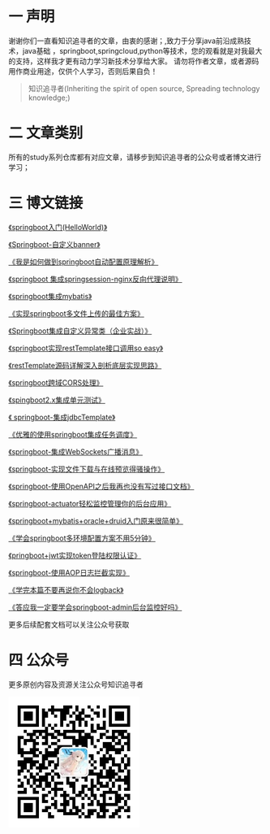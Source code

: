
#  一 声明

谢谢你们一直看知识追寻者的文章，由衷的感谢；,致力于分享java前沿成熟技术，java基础
，springboot,springcloud,python等技术，您的观看就是对我最大的支持，这样我才更有动力学习新技术分享给大家。
请勿将作者文章，或者源码用作商业用途，仅供个人学习，否则后果自负！

> 知识追寻者(Inheriting the spirit of open source, Spreading technology knowledge;)

# 二 文章类别
所有的study系列仓库都有对应文章，请移步到知识追寻者的公众号或者博文进行学习；

# 三 博文链接

[《springboot入门(HelloWorld)》](http://mp.weixin.qq.com/s?__biz=MjM5Mzc4MDQ3OA==&mid=2247483925&idx=1&sn=9cc3ad2a17f10b94a44debca4b7c0abc&chksm=a690858491e70c928daa1a6ca6ac56d59410646d7df7cc8e066f2b8c567d15bdc5727e4d79e2&scene=21#wechat_redirect)

[《Springboot-自定义banner》]()

[《我是如何做到springboot自动配置原理解析》](http://mp.weixin.qq.com/s?__biz=MjM5Mzc4MDQ3OA==&mid=2247484189&idx=1&sn=214b700e1b8b42cf1d31f924234fb337&chksm=a690848c91e70d9a7bc47b582d9d915ad898fcc100dcd4d156096f64705d03a05547a601e75b&scene=21#wechat_redirect)

[《springboot 集成springsession-nginx反向代理说明》](https://blog.csdn.net/youku1327/article/details/101158924)

[《springboot集成mybatis》](http://mp.weixin.qq.com/s?__biz=MjM5Mzc4MDQ3OA==&mid=2247483747&idx=1&sn=25fffa64369d3ebaecf6a978a65f7a37&chksm=a69086f291e70fe4166b5ae02acaa27850696318a7edf98e7b4273b3479ee5771b6281746b98&scene=21#wechat_redirect)

[《实现springboot多文件上传的最佳方案》](http://mp.weixin.qq.com/s?__biz=MjM5Mzc4MDQ3OA==&mid=2247483875&idx=1&sn=e4f49d2c1a33e3b202800a24f141d1c0&chksm=a690867291e70f6417df586ea9bc81da3ea49ad13c42f8c630ec65b9d9299011280f5e5cf80f&scene=21#wechat_redirect)

[《Springboot集成自定义异常类（企业实战）》](http://mp.weixin.qq.com/s?__biz=MjM5Mzc4MDQ3OA==&mid=2247483900&idx=1&sn=c54d8029a3a8d50b85e1d9bc78a5c5a3&chksm=a690866d91e70f7b61c1a3822d39c36287d8d9a3739c13097b71a53311e4ff5141c671348b81&scene=21#wechat_redirect)

[《springboot实现restTemplate接口调用so easy》](http://mp.weixin.qq.com/s?__biz=MjM5Mzc4MDQ3OA==&mid=2247483947&idx=1&sn=2e17cc849e3c2d82a793e2b4e8ebab5b&chksm=a69085ba91e70cacdcb6a32ffc635845cb227db8c9dd00d7f4c12bf724a27e0762a63f551553&scene=21#wechat_redirect)

[《restTemplate源码详解深入剖析底层实现思路》](http://mp.weixin.qq.com/s?__biz=MjM5Mzc4MDQ3OA==&mid=2247483936&idx=1&sn=fb95dc807317aa134ddbb02e31c78838&chksm=a69085b191e70ca7a6bc43ff16986c58cc994c4ddd4806462856fdf98c4fa5a11101097a526f&scene=21#wechat_redirect)

[《springboot跨域CORS处理》](http://mp.weixin.qq.com/s?__biz=MjM5Mzc4MDQ3OA==&mid=2247483960&idx=1&sn=e363b646d1ce50c9b02f177f5f08e59d&chksm=a69085a991e70cbfdfb6ff5d56351116a63724472434c90e3c6b1266b8a7387813d7310c8e92&scene=21#wechat_redirect)

[《spingboot2.x集成单元测试》](http://mp.weixin.qq.com/s?__biz=MjM5Mzc4MDQ3OA==&mid=2247483965&idx=1&sn=3b3ac35c31899778209c04502a4deccb&chksm=a69085ac91e70cbaa9cf229c47f26cf9621bf08b072979d895c79b86e02ae281c841e27b611f&scene=21#wechat_redirect)

[《 springboot-集成jdbcTemplate》](http://mp.weixin.qq.com/s?__biz=MjM5Mzc4MDQ3OA==&mid=2247484039&idx=1&sn=c0aec6c4975b5c8847193183808a4d05&chksm=a690851691e70c00a1e60b1fca3e3b773d75f173111ebf47ce2ef995d0a3bc90bc54dc86ce43&scene=21#wechat_redirect)

[《优雅的使用springboot集成任务调度》](http://mp.weixin.qq.com/s?__biz=MjM5Mzc4MDQ3OA==&mid=2247484115&idx=1&sn=13a490d7bf1b5d429f389efd4e3461b8&chksm=a690854291e70c54ba8a904e8fadd386f0e44c6c4bc44e2adf43f146bd5abb296855f36768ff&scene=21#wechat_redirect)

[《springboot-集成WebSockets广播消息》](http://mp.weixin.qq.com/s?__biz=MjM5Mzc4MDQ3OA==&mid=2247484129&idx=1&sn=d5862c7e1eb9cb759017c9c11f60f2cc&chksm=a690857091e70c662474c55c322d043a138dc43ba6bf1e4f1fa4c7c7f32de584612551146d8e&scene=21#wechat_redirect)

[《springboot-实现文件下载与在线预览得骚操作》](http://mp.weixin.qq.com/s?__biz=MjM5Mzc4MDQ3OA==&mid=2247484185&idx=1&sn=6e383fce3aca7ae7a743f7d995ed90ff&chksm=a690848891e70d9e130b8795f56d58bd10316b3a810c83609797b5cd5566453c34336aba9e37&scene=21#wechat_redirect)

[《springboot-使用OpenAPI之后我再也没有写过接口文档》](http://mp.weixin.qq.com/s?__biz=MjM5Mzc4MDQ3OA==&mid=2247484280&idx=1&sn=3c98850de816f090fcbddeea37d0e0d2&chksm=a69084e991e70dff23de982509332d510c10cb5a322997e61109446071ef934a1a807bf37050&scene=21#wechat_redirect)

[《springboot-actuator轻松监控管理你的后台应用》](http://mp.weixin.qq.com/s?__biz=MjM5Mzc4MDQ3OA==&mid=2247484326&idx=1&sn=c01e61425514e6dbf054bce28db92d43&chksm=a690843791e70d21604e1086608ba4820641681dc504d550a7053ec0c96274d7163331a5287c&scene=21#wechat_redirect)

[《springboot+mybatis+oracle+druid入门原来很简单》](http://mp.weixin.qq.com/s?__biz=MjM5Mzc4MDQ3OA==&mid=2247484354&idx=1&sn=dafd5695c7595d01260a2bacb9b8de89&chksm=a690845391e70d455ca26d72c32940b482f5a833e08d62c30d69854f2ca8aa9b10e2df8b21f0&scene=21#wechat_redirect)

[《学会springboot多环境配置方案不用5分钟》](http://mp.weixin.qq.com/s?__biz=MjM5Mzc4MDQ3OA==&mid=2247484369&idx=1&sn=3f45c01b6cda42a7b748e91ad2f73e70&chksm=a690844091e70d564a91fe6f50be88e12e040ec6a083db7b8af638579619f5a5a382babf27f7&scene=21#wechat_redirect)

[《pringboot+jwt实现token登陆权限认证》](http://mp.weixin.qq.com/s?__biz=MjM5Mzc4MDQ3OA==&mid=2247484501&idx=1&sn=fed7a93234564a4aff9e42280ce12853&chksm=a69083c491e70ad212516117f451d07ae72a977ab8a92544f8677ceb670cb73e1ffb67671f3b&scene=21#wechat_redirect)

[《springboot-使用AOP日志拦截实现》](http://mp.weixin.qq.com/s?__biz=MjM5Mzc4MDQ3OA==&mid=2247484517&idx=1&sn=262a9cbb32ce10f26f98fdac8e274047&chksm=a69083f491e70ae20251bad7431753dbe5190c107ee9502393f3c58341fc54acdb163ee1337d&scene=21#wechat_redirect)

[《学完本篇不要再说你不会logback》](http://mp.weixin.qq.com/s?__biz=MjM5Mzc4MDQ3OA==&mid=2247484538&idx=1&sn=ddb37b98b6bf40337135ba1ca0b31fc5&chksm=a69083eb91e70afdb3e17639f6fa1c8d925b69aff62c77b1f2ada588f0dc7a4c9163dc9f6695&scene=21#wechat_redirect)

[《答应我一定要学会springboot-admin后台监控好吗》](http://mp.weixin.qq.com/s?__biz=MjM5Mzc4MDQ3OA==&mid=2247484542&idx=1&sn=7182130b253ce5939b3841ba820b3117&chksm=a69083ef91e70af9a7e5edfa35cb03c7bd982a27eb9e019135318d9e5a42936623993a57299d&scene=21#wechat_redirect)

更多后续配套文档可以关注公众号获取

# 四 公众号

更多原创内容及资源关注公众号知识追寻者

![](image/zszxz.jpg)


    
